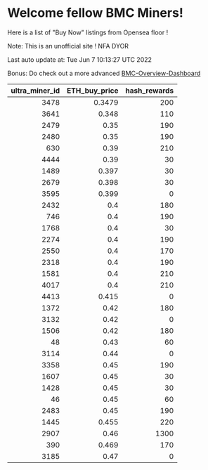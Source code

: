 # Welcome fellow BMC Miners!
Here is a list of "Buy Now" listings from Opensea floor !

Note: This is an unofficial site ! NFA DYOR

Last auto update at: Tue Jun  7 10:13:27 UTC 2022

Bonus: Do check out a more advanced [BMC-Overview-Dashboard](https://dune.com/defifunk/BMC-Overview-Dashboard)


|   ultra_miner_id |   ETH_buy_price |   hash_rewards |
|-----------------:|----------------:|---------------:|
|             3478 |          0.3479 |            200 |
|             3641 |          0.348  |            110 |
|             2479 |          0.35   |            190 |
|             2480 |          0.35   |            190 |
|              630 |          0.39   |            210 |
|             4444 |          0.39   |             30 |
|             1489 |          0.397  |             30 |
|             2679 |          0.398  |             30 |
|             3595 |          0.399  |              0 |
|             2432 |          0.4    |            180 |
|              746 |          0.4    |            190 |
|             1768 |          0.4    |             30 |
|             2274 |          0.4    |            190 |
|             2550 |          0.4    |            170 |
|             2318 |          0.4    |            190 |
|             1581 |          0.4    |            210 |
|             4017 |          0.4    |            210 |
|             4413 |          0.415  |              0 |
|             1372 |          0.42   |            180 |
|             3132 |          0.42   |              0 |
|             1506 |          0.42   |            180 |
|               48 |          0.43   |             60 |
|             3114 |          0.44   |              0 |
|             3358 |          0.45   |            190 |
|             1607 |          0.45   |             30 |
|             1428 |          0.45   |             30 |
|               46 |          0.45   |             60 |
|             2483 |          0.45   |            190 |
|             1445 |          0.455  |            220 |
|             2907 |          0.46   |           1300 |
|              390 |          0.469  |            170 |
|             3185 |          0.47   |              0 |
